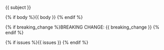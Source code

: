 {{ subject }}

{% if body %}{{ body }}
{% endif %}

{% if breaking_change %}BREAKING CHANGE: {{ breaking_change }}
{% endif %}

{% if issues %}{{ issues }}
{% endif %} 